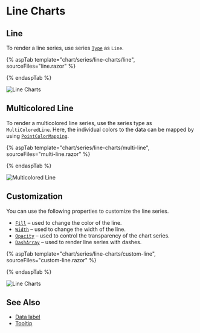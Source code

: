# Line Charts

## Line

To render a line series, use series [`Type`](https://help.syncfusion.com/cr/blazor/Syncfusion.Blazor~Syncfusion.Blazor.Charts.ChartSeries~Type.html) as `Line`.

{% aspTab template="chart/series/line-charts/line", sourceFiles="line.razor" %}

{% endaspTab %}

![Line Charts](../images/chart-types-images/line.png)

## Multicolored Line

To render a multicolored line series, use the series type as `MultiColoredLine`.
Here, the individual colors to the data can be mapped by using [`PointColorMapping`](https://help.syncfusion.com/cr/blazor/Syncfusion.Blazor~Syncfusion.Blazor.Charts.ChartSeries~PointColorMapping.html).

{% aspTab template="chart/series/line-charts/multi-line", sourceFiles="multi-line.razor" %}

{% endaspTab %}

![Multicolored Line](../images/chart-types-images/multi-line.png)

## Customization

You can use the following properties to customize the line series.

* [`Fill`](https://help.syncfusion.com/cr/blazor/Syncfusion.Blazor~Syncfusion.Blazor.Charts.ChartSeries~Fill.html) – used to change the color of the line.
* [`Width`](https://help.syncfusion.com/cr/blazor/Syncfusion.Blazor~Syncfusion.Blazor.Charts.ChartSeries~Width.html) – used to change the width of the line.
* [`Opacity`](https://help.syncfusion.com/cr/blazor/Syncfusion.Blazor~Syncfusion.Blazor.Charts.ChartSeries~Opacity.html) – used to control the transparency of the chart series.
* [``DashArray``](https://help.syncfusion.com/cr/blazor/Syncfusion.Blazor~Syncfusion.Blazor.Charts.ChartSeries~DashArray.html) – used to render line series with dashes.

{% aspTab template="chart/series/line-charts/custom-line", sourceFiles="custom-line.razor" %}

{% endaspTab %}

![Line Charts](../images/chart-types-images/line-cus.png)

## See Also

* [Data label](../data-labels)
* [Tooltip](../tool-tip)